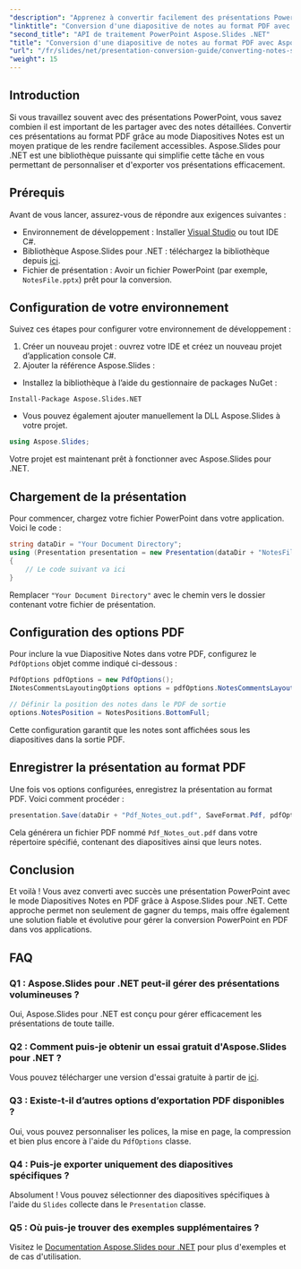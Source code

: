 ```yaml
---
"description": "Apprenez à convertir facilement des présentations PowerPoint avec Notes Slide View au format PDF grâce à Aspose.Slides pour .NET. Ce guide comprend des instructions détaillées."
"linktitle": "Conversion d'une diapositive de notes au format PDF avec Aspose.Slides pour .NET"
"second_title": "API de traitement PowerPoint Aspose.Slides .NET"
"title": "Conversion d'une diapositive de notes au format PDF avec Aspose.Slides pour .NET"
"url": "/fr/slides/net/presentation-conversion-guide/converting-notes-slide-view-to-pdf/"
"weight": 15
---
```


## Introduction

Si vous travaillez souvent avec des présentations PowerPoint, vous savez combien il est important de les partager avec des notes détaillées. Convertir ces présentations au format PDF grâce au mode Diapositives Notes est un moyen pratique de les rendre facilement accessibles. Aspose.Slides pour .NET est une bibliothèque puissante qui simplifie cette tâche en vous permettant de personnaliser et d'exporter vos présentations efficacement.

## Prérequis

Avant de vous lancer, assurez-vous de répondre aux exigences suivantes :

- Environnement de développement : Installer [Visual Studio](https://visualstudio.microsoft.com/) ou tout IDE C#.
- Bibliothèque Aspose.Slides pour .NET : téléchargez la bibliothèque depuis [ici](https://releases.aspose.com/slides/net/).
- Fichier de présentation : Avoir un fichier PowerPoint (par exemple, `NotesFile.pptx`) prêt pour la conversion.

## Configuration de votre environnement

Suivez ces étapes pour configurer votre environnement de développement :

1. Créer un nouveau projet : ouvrez votre IDE et créez un nouveau projet d’application console C#.
2. Ajouter la référence Aspose.Slides : 
- Installez la bibliothèque à l’aide du gestionnaire de packages NuGet :
 ```
 Install-Package Aspose.Slides.NET
 ```
- Vous pouvez également ajouter manuellement la DLL Aspose.Slides à votre projet.

```csharp
using Aspose.Slides;
```
Votre projet est maintenant prêt à fonctionner avec Aspose.Slides pour .NET.

## Chargement de la présentation

Pour commencer, chargez votre fichier PowerPoint dans votre application. Voici le code :

```csharp
string dataDir = "Your Document Directory";
using (Presentation presentation = new Presentation(dataDir + "NotesFile.pptx"))
{
	// Le code suivant va ici
}

```

Remplacer `"Your Document Directory"` avec le chemin vers le dossier contenant votre fichier de présentation.

## Configuration des options PDF

Pour inclure la vue Diapositive Notes dans votre PDF, configurez le `PdfOptions` objet comme indiqué ci-dessous :

```csharp
PdfOptions pdfOptions = new PdfOptions();
INotesCommentsLayoutingOptions options = pdfOptions.NotesCommentsLayouting;

// Définir la position des notes dans le PDF de sortie
options.NotesPosition = NotesPositions.BottomFull;
```

Cette configuration garantit que les notes sont affichées sous les diapositives dans la sortie PDF.

## Enregistrer la présentation au format PDF

Une fois vos options configurées, enregistrez la présentation au format PDF. Voici comment procéder :

```csharp
presentation.Save(dataDir + "Pdf_Notes_out.pdf", SaveFormat.Pdf, pdfOptions);
```

Cela générera un fichier PDF nommé `Pdf_Notes_out.pdf` dans votre répertoire spécifié, contenant des diapositives ainsi que leurs notes.

## Conclusion

Et voilà ! Vous avez converti avec succès une présentation PowerPoint avec le mode Diapositives Notes en PDF grâce à Aspose.Slides pour .NET. Cette approche permet non seulement de gagner du temps, mais offre également une solution fiable et évolutive pour gérer la conversion PowerPoint en PDF dans vos applications.

## FAQ

### Q1 : Aspose.Slides pour .NET peut-il gérer des présentations volumineuses ?
Oui, Aspose.Slides pour .NET est conçu pour gérer efficacement les présentations de toute taille.

### Q2 : Comment puis-je obtenir un essai gratuit d'Aspose.Slides pour .NET ?
Vous pouvez télécharger une version d'essai gratuite à partir de [ici](https://releases.aspose.com/).

### Q3 : Existe-t-il d’autres options d’exportation PDF disponibles ?
Oui, vous pouvez personnaliser les polices, la mise en page, la compression et bien plus encore à l'aide du `PdfOptions` classe.

### Q4 : Puis-je exporter uniquement des diapositives spécifiques ?
Absolument ! Vous pouvez sélectionner des diapositives spécifiques à l'aide du `Slides` collecte dans le `Presentation` classe.

### Q5 : Où puis-je trouver des exemples supplémentaires ?
Visitez le [Documentation Aspose.Slides pour .NET](https://reference.aspose.com/slides/net/) pour plus d'exemples et de cas d'utilisation.